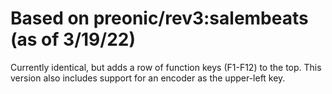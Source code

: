 # Based on preonic/rev3:salembeats (as of 3/19/22)

Currently identical, but adds a row of function keys (F1-F12) to the top.
This version also includes support for an encoder as the upper-left key.